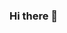### Hi there 👋

<!--
**yjh0602/yjh0602** is a ✨ _special_ ✨ repository because its `README.md` (this file) appears on your GitHub profile.

![header](https://capsule-render.vercel.app/api?type=wave&color=auto&height=300&section=header&text=yjh0602%20git&fontSize=90)


<a href="https://velog.io/@yjh0602" target="_blank"><img src="https://img.shields.io/badge/뱃지레이블-배경색?style=plastic&logo=로고&logoColor=20C997"/></a>
